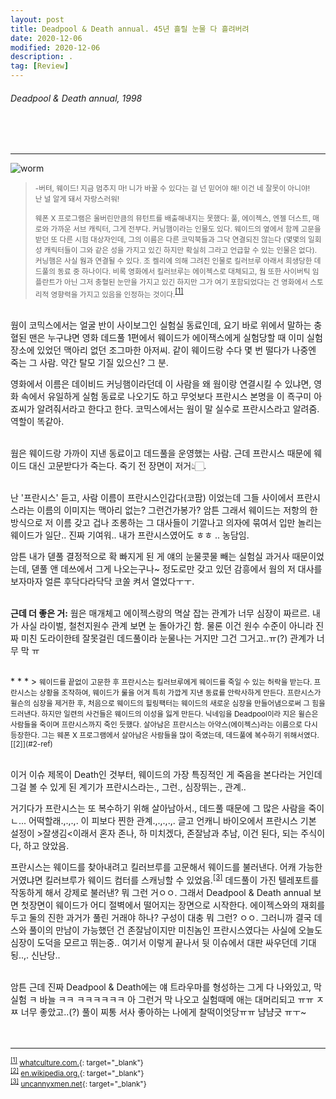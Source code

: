 ```yaml
---
layout: post
title: Deadpool & Death annual. 45년 흘릴 눈물 다 흘려버려
date: 2020-12-06
modified: 2020-12-06
description: .
tag: [Review]
---
```


###### Deadpool & Death annual, 1998

<br/><br/>
* * * 
![worm](https://cdn3.whatculture.com/images/2016/02/Deadpool-Worm.jpg)
> <small> -버텨, 웨이드! 지금 멈추지 마! 니가 바꿀 수 있다는 걸 넌 믿어야 해! 이건 네 잘못이 아니야! <br/>난 널 알게 돼서 자랑스러워!<br/><br/>
> 웨폰 X 프로그램은 울버린만큼의 뮤턴트를 배출해내지는 못했다: 풀, 에이젝스, 엔젤 더스트, 매로와 가까운 서브 캐릭터, 그게 전부다. 커닝햄이라는 인물도 있다. 웨이드의 옆에서 함께 고문을 받던 또 다른 시험 대상자인데, 그의 이름은 다른 코믹북들과 그닥 연결되진 않는다 (몇몇의 일회성 캐릭터들이 그와 같은 성을 가지고 있긴 하지만 확실히 그라고 언급할 수 있는 인물은 없다). 커닝햄은 사실 웜과 연결될 수 있다. 조 켈리에 의해 그려진 인물로 킬러브루 아래서 희생당한 데드풀의 동료 중 하나이다. 비록 영화에서 킬러브루는 에이젝스로 대체되고, 웜 또한 사이버틱 임플란트가 아닌 그저 충혈된 눈만을 가지고 있긴 하지만 그가 여기 포함되었다는 건 영화에서 스토리적 영향력을 가지고 있음을 인정하는 것이다.</small><sup id="1">[[1]](#1-ref)</sup> 


<br/>
웜이 코믹스에서는 얼굴 반이 사이보그인 실험실 동료인데, 
요기 바로 위에서 말하는 충혈된 맨은 누구냐면 영화 데드풀 1편에서 웨이드가 에이잭스에게 실험당할 때 이미 실험 장소에 있었던 맥아리 없던 조그마한 아저씨. 같이 웨이드랑 수다 몇 번 떨다가 나중엔 죽는 그 사람. 약간 탈모 기질 있으신? 그 분. 

영화에서 이름은 데이비드 커닝햄이라던데 이 사람을 왜 웜이랑 연결시킬 수 있냐면, 영화 속에서 유일하게 실험 동료로 나오기도 하고 무엇보다 프란시스 본명을 이 죡구미 아죠씨가 알려줘서라고 한다고 한다. 코믹스에서는 웜이 말 실수로 프란시스라고 알려줌. 역할이 똑같아. 

<br/>웜은 웨이드랑 가까이 지낸 동료이고 데드풀을 운영했는 사람. 근데 프란시스 때문에 웨이드 대신 고문받다가 죽는다. 죽기 전 장면이 저거👆🏻. 

<br/>난 '프란시스' 듣고, 사람 이름이 프란시스인갑다(코팜) 이었는데 그들 사이에서 프란시스라는 이름의 이미지는 맥아리 없는? 그런건가봉가? 암튼 그래서 웨이드는 저항의 한 방식으로 저 이름 갖고 겁나 조롱하는 그 대사들이 기깔나고 의자에 묶여서 입만 놀리는 웨이드가 일단.. 진짜 기여워.. 내가 프란시스였어도 ㅎㅎ .. 농담임. 

암튼 내가 덷풀 결정적으로 확 빠지게 된 게 얘의 눈물콧물 빼는 실험실 과거사 때문이었는데, 덷풀 앤 데쓰에서 그게 나오는구나~ 정도로만 갖고 있던 감흥에서 웜의 저 대사를 보자마자 얼른 후닥다라닥닥 코쏠 켜서 열었다ㅜㅜ. 

<br/>**근데 더 좋은 거:** 웜은 매개체고 에이젝스랑의 멱살 잡는 관계가 너무 심장이 짜르르. 내가 사실 라이벌, 철천지원수 관계 보면 눈 돌아가긴 함. 물론 이건 원수 수준이 아니라 진짜 미친 도라이한테 잘못걸린 데드풀이라 눈물나는 거지만 그건 그거고..ㅠ(?) 관계가 너무 막 ㅠ 

<br/>
* * *
> <small>웨이드를 끝없이 고문한 후 프란시스는 킬러브루에게 웨이드를 죽일 수 있는 허락을 받는다. 프란시스는 상황을 조작하여, 웨이드가 룰을 어겨 특히 가깝게 지낸 동료를 안락사하게 만든다. 프란시스가 윌슨의 심장을 제거한 후, 처음으로 웨이드의 힐링팩터는 웨이드의 새로운 심장을 만들어냄으로써 그 힘을 드러낸다. 하지만 일련의 사건들은 웨이드의 이성을 잃게 만든다. 닉네임을 Deadpool이라 지은 윌슨은 사람들을 죽이며 프란시스까지 죽인 듯했다. 살아남은 프란시스는 아약스(에이젝스)라는 이름으로 다시 등장한다. 그는 웨폰 X 프로그램에서 살아남은 사람들을 많이 죽였는데, 데드풀에 복수하기 위해서였다. </small><sup id="2">[[2]](#2-ref)</sup>


<br/>이거 이슈 제목이 Death인 것부터, 웨이드의 가장 특징적인 게 죽음을 본다라는 거인데 그걸 볼 수 있게 된 계기가 프란시스라는., 그런., 심장뛰는., 관계.. 

거기다가 프란시스는 또 복수하기 위해 살아남아서., 데드풀 때문에 그 많은 사람을 죽이ㄴ... 어떡할래.,.,.,. 이 피보다 찐한 관계.,.,.,.,. 글고 언캐니 바이오에서 프란시스 기본 설정이 >잘생김<이래서 혼자 존나, 하 미치겠다, 존잘남과 추남, 이건 된다, 되는 주식이다, 하고 앉았음. 

프란시스는 웨이드를 찾아내려고 킬러브루를 고문해서 웨이드를 불러낸다. 어캐 가능한 거였냐면 킬러브루가 웨이드 컴터를 스캐닝할 수 있었음.<sup id="3">[[3]](#3-ref)</sup> 데드풀이 가진 텔레포트를 작동하게 해서 강제로 불러낸? 뭐 그런 거ㅇㅇ. 그래서 Deadpool & Death annual 보면 첫장면이 웨이드가 어디 절벽에서 떨어지는 장면으로 시작한다. 에이젝스와의 재회를 두고 둘의 진한 과거가 풀린 거래야 하나? 구성이 대충 뭐 그런? ㅇㅇ. 그러니까 결국 데스와 풀이의 만남이 가능했던 건 존잘남이지만 미친놈인 프란시스였다는 사실에 오늘도 심장이 도덕을 모르고 뛰는중.. 여기서 이렇게 끝나서 뒷 이슈에서 대판 싸우던데 기대됭..,. 신난당.. 

<br/>
암튼 근데 진짜 Deadpool & Death에는 얘 트라우마를 형성하는 그게 다 나와있고, 막 실험 ㅋ  바늘 ㅋㅋ   ㅋㅋㅋㅋㅋㅋ 아 그런거 막 나오고 실험때메 애는 대머리되고 ㅠㅠ ㅈㅉ 너무 좋았고..(?) 풀이 찌통 서사 좋아하는 나에게 찰떡이엇당ㅠㅠ 냠냠긋 ㅠㅜ~
<br/>
<br/>
<br/>

* * * 
<small id="1-ref"><sup>[[1]](#1)</sup> [whatculture.com.](https://whatculture.com/film/deadpool-10-obscure-references-you-probably-missed?page=8){: target="_blank"} </small> <br/>
<small id="2-ref"><sup>[[2]](#2)</sup> [en.wikipedia.org.](https://en.wikipedia.org/wiki/Francis_Fanny){: target="_blank"} </small> <br/>
<small id="3-ref"><sup>[[3]](#3)</sup> [uncannyxmen.net](https://uncannyxmen.net/comics/issue/deadpool-2nd-series-17){: target="_blank"} </small> <br/>
<br/><br/>
